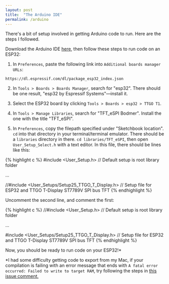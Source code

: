 ```yaml
---
layout: post
title:  "The Arduino IDE"
permalink: /arduino
---
```


There's a bit of setup involved in getting Arduino code to run. Here are the
steps I followed.

Download the Arduino IDE [here](https://www.arduino.cc/en/software), then
follow these steps to run code on an ESP32:

1. In `Preferences`, paste the following link into `Additional boards manager
URLs`:

```
https://dl.espressif.com/dl/package_esp32_index.json
```

2. In `Tools > Boards > Boards Manager`, search for "esp32". There should be
one result, "esp32 by Espressif Systems"—install it.

3. Select the ESP32 board by clicking `Tools > Boards > esp32 > TTGO T1`.

4. In `Tools > Manage Libraries`, search for "TFT_eSPI Bodmer". Install the one
with the title "TFT_eSPI".

5. In `Preferences`, copy the filepath specified under "Sketchbook location".
`cd` into that directory in your terminal/terminal emulator. There should be a
`libraries` directory in there. `cd libraries/TFT_eSPI`, then open
`User_Setup_Select.h` with a text editor. In this file, there should be lines
like this:

{% highlight c %}
#include <User_Setup.h>           // Default setup is root library folder

...

//#include <User_Setups/Setup25_TTGO_T_Display.h>    // Setup file for ESP32 and TTGO T-Display ST7789V SPI bus TFT
{% endhighlight %}

Uncomment the second line, and comment the first:

{% highlight c %}
//#include <User_Setup.h>           // Default setup is root library folder

...

#include <User_Setups/Setup25_TTGO_T_Display.h>    // Setup file for ESP32 and TTGO T-Display ST7789V SPI bus TFT
{% endhighlight %}

Now, you should be ready to run code on your ESP32!*

*I had some difficulty getting code to export from my Mac, if your compilation
is failing with an error message that ends with `A fatal error occurred: Failed
to write to target RAM`, try following the steps in
[this issue comment.](https://github.com/Xinyuan-LilyGO/LilyGo-T-Call-SIM800/issues/139#issuecomment-904390716)
